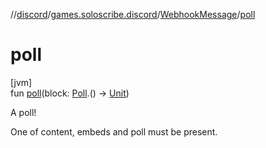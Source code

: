 //[discord](../../../index.md)/[games.soloscribe.discord](../index.md)/[WebhookMessage](index.md)/[poll](poll.md)

# poll

[jvm]\
fun [poll](poll.md)(block: [Poll](../-poll/index.md).() -&gt; [Unit](https://kotlinlang.org/api/latest/jvm/stdlib/kotlin-stdlib/kotlin/-unit/index.html))

A poll!

One of content, embeds and poll must be present.
